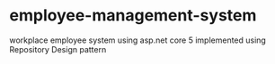 # employee-management-system
workplace employee system using asp.net core 5
implemented using Repository Design pattern
